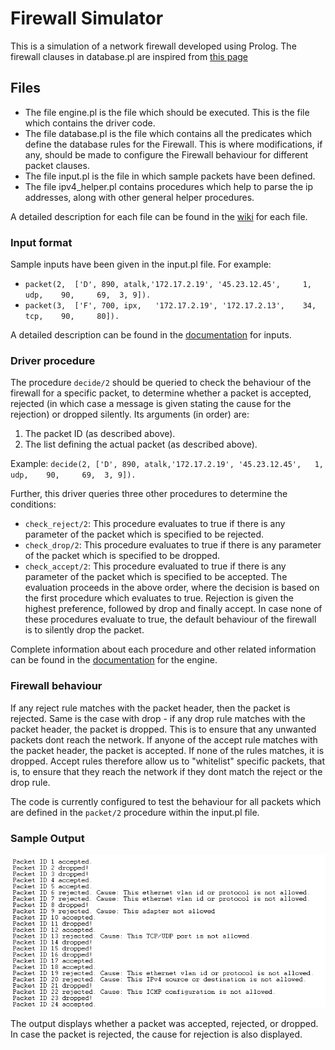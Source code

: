  # Firewall Simulator

This is a simulation of a network firewall developed using Prolog. The firewall clauses in database.pl are inspired from [this page](https://www.ibm.com/support/knowledgecenter/en/SSB2MG_4.6.2/com.ibm.ips.doc/concepts/firewall_rules_language.htm)

## Files
- The file engine.pl is the file which should be executed. This is the file which contains the driver code.
- The file database.pl is the file which contains all the predicates which define the database rules for the Firewall. This is where modifications, if any, should be made to configure the Firewall behaviour for different packet clauses.
- The file input.pl is the file in which sample packets have been defined. 
- The file ipv4_helper.pl contains procedures which help to parse the ip addresses, along with other general helper procedures.

A detailed description for each file can be found in the [wiki](../../wiki/Home) for each file.

### Input format

Sample inputs have been given in the input.pl file. For example:
- `packet(2,  ['D', 890, atalk,'172.17.2.19', '45.23.12.45',	 1, 	udp, 	90,		69,	 3, 9]).`
- `packet(3,  ['F', 700, ipx, 	'172.17.2.19', '172.17.2.13',	 34, 	tcp,	90,		80]).`

A detailed description can be found in the [documentation](../../wiki/Input) for inputs. 

### Driver procedure

The procedure `decide/2` should be queried to check the behaviour of the firewall for a specific packet, to determine whether a packet is accepted, rejected (in which case a message is given stating the cause for the rejection) or dropped silently. Its arguments (in order) are:
1. The packet ID (as described above).
2. The list defining the actual packet (as described above).

Example: `decide(2, ['D', 890, atalk,'172.17.2.19', '45.23.12.45',	 1, 	udp, 	90,		69,	 3, 9]).`

Further, this driver queries three other procedures to determine the conditions:
- `check_reject/2`: This procedure evaluates to true if there is any parameter of the packet which is specified to be rejected.
- `check_drop/2`: This procedure evaluates to true if there is any parameter of the packet which is specified to be dropped.
- `check_accept/2`: This procedure evaluated to true if there is any parameter of the packet which is specified to be accepted.
The evaluation proceeds in the above order, where the decision is based on the first procedure which evaluates to true. Rejection is given the highest preference, followed by drop and finally accept. In case none of these procedures evaluate to true, the default behaviour of the firewall is to silently drop the packet.

Complete information about each procedure and other related information can be found in the [documentation](../../wiki/Engine) for the engine.

### Firewall behaviour
If any reject rule matches with the packet header, then the packet is rejected. Same is the case with drop - if any drop rule matches with the packet header, the packet is dropped. This is to ensure that any unwanted packets dont reach the network. If anyone of the accept rule matches with the packet header, the packet is accepted. If none of the rules matches, it is dropped. Accept rules therefore allow us to "whitelist" specific packets, that is, to ensure that they reach the network if they dont match the reject or the drop rule. 

The code is currently configured to test the behaviour for all packets which are defined in the `packet/2` procedure within the input.pl file.

### Sample Output

![sample output](sample_output.PNG)

The output displays whether a packet was accepted, rejected, or dropped. In case the packet is rejected, the cause for rejection is also displayed.